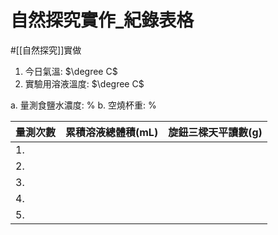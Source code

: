 # 自然探究實作_紀錄表格
#[[自然探究]]實做 
1. 今日氣溫:	$\degree C$
2. 實驗用溶液溫度:		$\degree C$	

a. 量測食鹽水濃度: 	%
b. 空燒杯重:	%

|量測次數|累積溶液總體積(mL)|旋鈕三樑天平讀數(g)|
|---|---|---|
|1.|||
|2.|||
|3.|||
|4.|||
|5.|||
